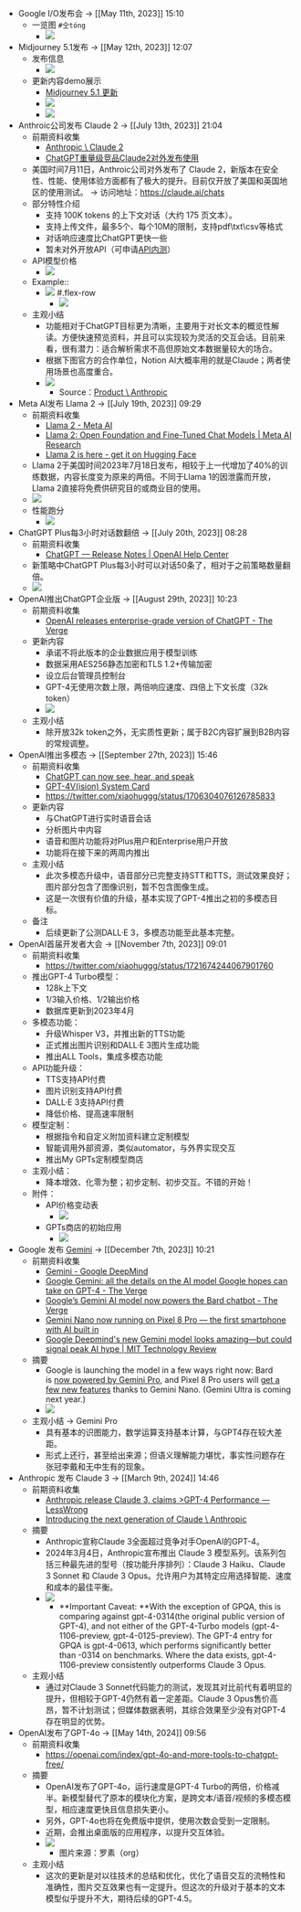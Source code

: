 - Google I/O发布会 -> [[May 11th, 2023]] 15:10
    - 一览图 `#仝tóng`
        - ![](https://firebasestorage.googleapis.com/v0/b/firescript-577a2.appspot.com/o/imgs%2Fapp%2FInsightSphere%2FysfvNlzgxq.png?alt=media&token=61de5c68-86a9-4e1c-9965-723236e1d802)
- Midjourney 5.1发布 -> [[May 12th, 2023]] 12:07
    - 发布信息
        - ![](https://firebasestorage.googleapis.com/v0/b/firescript-577a2.appspot.com/o/imgs%2Fapp%2FInsightSphere%2F6VFpSQfsr0.png?alt=media&token=6374671e-2152-4a4b-8b9d-943e8b716a39)
    - 更新内容demo展示
        - [Midjourney 5.1 更新](https://mp.weixin.qq.com/s/wxX-R6VAL3W8zEF74gVGBg)
        - ![](https://firebasestorage.googleapis.com/v0/b/firescript-577a2.appspot.com/o/imgs%2Fapp%2FInsightSphere%2FZDaDojiGev.png?alt=media&token=078ac84c-a479-413c-b6b0-ca692cc6af19)
        - ![](https://firebasestorage.googleapis.com/v0/b/firescript-577a2.appspot.com/o/imgs%2Fapp%2FInsightSphere%2FxaPdsTQXPc.png?alt=media&token=6e40a336-c872-49de-b2f1-d940009603a6)
- Anthroic公司发布 Claude 2 -> [[July 13th, 2023]] 21:04
    - 前期资料收集
        - [Anthropic \ Claude 2](https://www.anthropic.com/index/claude-2)
        - [ChatGPT重量级竞品Claude2对外发布使用](https://mp.weixin.qq.com/s/BMSkfATF4Q01dsuic9c7TA)
    - 美国时间7月11日，Anthroic公司对外发布了 Claude 2，新版本在安全性、性能、使用体验方面都有了极大的提升。目前仅开放了美国和英国地区的使用测试。 -> 访问地址：https://claude.ai/chats
    - 部分特性介绍
        - 支持 100K tokens 的上下文对话（大约 175 页文本）。
        - 支持上传文件，最多5个、每个10M的限制，支持pdf\txt\csv等格式
        - 对话响应速度比ChatGPT更快一些
        - 暂未对外开放API（可申请[API内测](https://www.anthropic.com/product)）
    - API模型价格
        - ![](https://firebasestorage.googleapis.com/v0/b/firescript-577a2.appspot.com/o/imgs%2Fapp%2FInsightSphere%2Fc7OvIX6_J2.png?alt=media&token=3128f8fe-4bc4-456e-b70e-97570697fbeb)
    - Example::
        - ![](https://firebasestorage.googleapis.com/v0/b/firescript-577a2.appspot.com/o/imgs%2Fapp%2FInsightSphere%2FZrxmIz7giF.png?alt=media&token=f61dd360-ed23-488e-ae4b-c4baf92faca9)
#.flex-row
            - ![](https://firebasestorage.googleapis.com/v0/b/firescript-577a2.appspot.com/o/imgs%2Fapp%2FInsightSphere%2FBrsDj5bObf.png?alt=media&token=1fea29eb-a75d-4e9d-b14e-9bdef711a4c5)
    - 主观小结
        - 功能相对于ChatGPT目标更为清晰，主要用于对长文本的概览性解读。方便快速预览资料，并且可以实现较为灵活的交互会话。目前来看，很有潜力：适合解析需求不高但原始文本数据量较大的场合。
        - 根据下图官方的合作单位，Notion AI大概率用的就是Claude；两者使用场景也高度重合。
        - ![](https://firebasestorage.googleapis.com/v0/b/firescript-577a2.appspot.com/o/imgs%2Fapp%2FInsightSphere%2FqAPzwTQmdQ.png?alt=media&token=d4d37820-3f32-4d72-8be7-d71ce8862b8d)
            - Source：[Product \ Anthropic](https://www.anthropic.com/product)
- Meta AI发布 Llama 2 -> [[July 19th, 2023]] 09:29
    - 前期资料收集
        - [Llama 2 - Meta AI](https://ai.meta.com/llama/)
        - [Llama 2: Open Foundation and Fine-Tuned Chat Models | Meta AI Research](https://ai.meta.com/research/publications/llama-2-open-foundation-and-fine-tuned-chat-models/)
        - [Llama 2 is here - get it on Hugging Face](https://huggingface.co/blog/llama2)
    - Llama 2于美国时间2023年7月18日发布，相较于上一代增加了40%的训练数据，内容长度变为原来的两倍。不同于Llama 1的因泄露而开放，Llama 2直接将免费供研究目的或商业目的使用。
    - ![](https://firebasestorage.googleapis.com/v0/b/firescript-577a2.appspot.com/o/imgs%2Fapp%2FInsightSphere%2FUKVGU__tYa.png?alt=media&token=dad2355d-b75c-4447-b961-80cdc8ab3ba5)
    - 性能跑分
        - ![](https://firebasestorage.googleapis.com/v0/b/firescript-577a2.appspot.com/o/imgs%2Fapp%2FInsightSphere%2FtCpA61OTBR.png?alt=media&token=1d24f0a7-42a5-4b19-9ed2-3202196aab1a)
- ChatGPT Plus每3小时对话数翻倍 -> [[July 20th, 2023]] 08:28
    - 前期资料收集
        - [ChatGPT — Release Notes | OpenAI Help Center](https://help.openai.com/en/articles/6825453-chatgpt-release-notes)
    - 新策略中ChatGPT Plus每3小时可以对话50条了，相对于之前策略数量翻倍。
    - ![](https://firebasestorage.googleapis.com/v0/b/firescript-577a2.appspot.com/o/imgs%2Fapp%2FInsightSphere%2FDl8vQCoH4d.png?alt=media&token=cfaed090-a59d-4b3e-b7be-3b6c056b0f27)
- OpenAI推出ChatGPT企业版 -> [[August 29th, 2023]] 10:23
    - 前期资料收集
        - [OpenAI releases enterprise-grade version of ChatGPT - The Verge](https://www.theverge.com/2023/8/28/23849453/openai-chatgpt-enterprise-grade-version)
    - 更新内容
        - 承诺不将此版本的企业数据应用于模型训练
        - 数据采用AES256静态加密和TLS 1.2+传输加密
        - 设立后台管理员控制台
        - GPT-4无使用次数上限，两倍响应速度、四倍上下文长度（32k token）
        - ![](https://firebasestorage.googleapis.com/v0/b/firescript-577a2.appspot.com/o/imgs%2Fapp%2FInsightSphere%2FFtRRMX7tyr.jpeg?alt=media&token=7e959150-443a-4495-8fa4-2bd8c60f9ccc)
    - 主观小结
        - 除开放32k token之外，无实质性更新；属于B2C内容扩展到B2B内容的常规调整。
- OpenAI推出多模态 -> [[September 27th, 2023]] 15:46
    - 前期资料收集
        - [ChatGPT can now see, hear, and speak](https://openai.com/blog/chatgpt-can-now-see-hear-and-speak)
        - [GPT-4V(ision) System Card](https://cdn.openai.com/papers/GPTV_System_Card.pdf)
        - https://twitter.com/xiaohuggg/status/1706304076126785833
    - 更新内容
        - 与ChatGPT进行实时语音会话
        - 分析图片中内容
        - 语音和图片功能将对Plus用户和Enterprise用户开放
        - 功能将在接下来的两周内推出
    - 主观小结
        - 此次多模态升级中，语音部分已完整支持STT和TTS，测试效果良好；图片部分包含了图像识别，暂不包含图像生成。
        - 这是一次很有价值的升级，基本实现了GPT-4推出之初的多模态目标。
    - 备注
        - 后续更新了公测DALL·E 3，多模态功能至此基本完整。
- OpenAI首届开发者大会 -> [[November 7th, 2023]] 09:01
    - 前期资料收集
        - https://twitter.com/xiaohuggg/status/1721674244067901760
    - 推出GPT-4 Turbo模型：
        - 128k上下文
        - 1/3输入价格、1/2输出价格
        - 数据库更新到2023年4月
    - 多模态功能：
        - 升级Whisper V3，并推出新的TTS功能
        - 正式推出图片识别和DALL·E 3图片生成功能
        - 推出ALL Tools，集成多模态功能
    - API功能升级：
        - TTS支持API付费
        - 图片识别支持API付费
        - DALL·E 3支持API付费
        - 降低价格、提高速率限制
    - 模型定制：
        - 根据指令和自定义附加资料建立定制模型
        - 智能调用外部资源，类似automator，与外界实现交互
        - 推出My GPTs定制模型商店
    - 主观小结：
        - 降本增效、化零为整；初步定制、初步交互。不错的开始！
    - 附件：
        - API价格变动表
            - ![](https://firebasestorage.googleapis.com/v0/b/firescript-577a2.appspot.com/o/imgs%2Fapp%2FInsightSphere%2FxHiLUUKyGy.png?alt=media&token=79305bc0-b7dc-4532-81bd-684e48af8258)
        - GPTs商店的初始应用
            - ![](https://firebasestorage.googleapis.com/v0/b/firescript-577a2.appspot.com/o/imgs%2Fapp%2FInsightSphere%2F4YI8d3aWf1.png?alt=media&token=be145e75-4899-4d40-95a2-774fae0ea2e7)
- Google 发布 [Gemini](https://bard.google.com/) -> [[December 7th, 2023]] 10:21
    - 前期资料收集
        - [Gemini - Google DeepMind](https://deepmind.google/technologies/gemini/#capabilities)
        - [Google Gemini: all the details on the AI model Google hopes can take on GPT-4 - The Verge](https://www.theverge.com/2023/12/6/23990466/google-gemini-llm-ai-model)
        - [Google’s Gemini AI model now powers the Bard chatbot - The Verge](https://www.theverge.com/2023/12/6/23989744/google-bard-gemini-model-chatbot-ai)
        - [Gemini Nano now running on Pixel 8 Pro — the first smartphone with AI built in](https://store.google.com/intl/en/ideas/articles/pixel-feature-drop-december-2023/)
        - [Google Deepmind's new Gemini model looks amazing—but could signal peak AI hype | MIT Technology Review](https://www.technologyreview.com/2023/12/06/1084471/google-deepminds-new-gemini-model-looks-amazing-but-could-signal-peak-ai-hype/)
    - 摘要
        - Google is launching the model in a few ways right now: Bard is [now powered by Gemini Pro](https://www.theverge.com/e/23753785), and Pixel 8 Pro users will [get a few new features](https://www.theverge.com/e/23753632) thanks to Gemini Nano. (Gemini Ultra is coming next year.)
        - ![](https://firebasestorage.googleapis.com/v0/b/firescript-577a2.appspot.com/o/imgs%2Fapp%2FInsightSphere%2FsyEF0BAJg7.png?alt=media&token=4098e3e5-f4c5-4055-a62c-827b10b34456)
    - 主观小结 -> Gemini Pro
        - 具有基本的识图能力，数学运算支持基本计算，与GPT4存在较大差距。
        - 形式上还行，甚至给出来源；但语义理解能力堪忧，事实性问题存在张冠李戴和无中生有的现象。
- Anthropic 发布 Claude 3 -> [[March 9th, 2024]] 14:46
    - 前期资料收集
        - [Anthropic release Claude 3, claims >GPT-4 Performance — LessWrong](https://www.lesswrong.com/posts/JbE7KynwshwkXPJAJ/anthropic-release-claude-3-claims-greater-than-gpt-4)
        - [Introducing the next generation of Claude \ Anthropic](https://www.anthropic.com/news/claude-3-family)
    - 摘要
        - Anthropic宣称Claude 3全面超过竞争对手OpenAI的GPT-4。
        - 2024年3月4日，Anthropic宣布推出 Claude 3 模型系列。该系列包括三种最先进的型号（按功能升序排列）：Claude 3 Haiku、Claude 3 Sonnet 和 Claude 3 Opus。允许用户为其特定应用选择智能、速度和成本的最佳平衡。
        - ![](https://firebasestorage.googleapis.com/v0/b/firescript-577a2.appspot.com/o/imgs%2Fapp%2FInsightSphere%2F6JRR5nISY5.png?alt=media&token=f9a4251d-9cd4-4c04-a118-6c3c217d9f8e)
            - **Important Caveat: **With the exception of GPQA, this is comparing against gpt-4-0314(the original public version of GPT-4), and not either of the GPT-4-Turbo models (gpt-4-1106-preview, gpt-4-0125-preview). The GPT-4 entry for GPQA is gpt-4-0613, which performs significantly better than -0314 on benchmarks. Where the data exists, gpt-4-1106-preview consistently outperforms Claude 3 Opus.
    - 主观小结
        - 通过对Claude 3 Sonnet代码能力的测试，发现其对比前代有着明显的提升，但相较于GPT-4仍然有着一定差距。Claude 3 Opus售价高昂，暂不计划测试；但媒体数据表明，其综合效果至少没有对GPT-4存在明显的优势。
- OpenAI发布了GPT-4o -> [[May 14th, 2024]] 09:56
    - 前期资料收集
        - https://openai.com/index/gpt-4o-and-more-tools-to-chatgpt-free/
    - 摘要
        - OpenAI发布了GPT-4o，运行速度是GPT-4 Turbo的两倍，价格减半。新模型替代了原本的模块化方案，是跨文本/语音/视频的多模态模型，相应速度更快且信息损失更小。
        - 另外，GPT-4o也将在免费版中提供，使用次数会受到一定限制。
        - 近期，会推出桌面版的应用程序，以提升交互体验。
        - ![](https://firebasestorage.googleapis.com/v0/b/firescript-577a2.appspot.com/o/imgs%2Fapp%2FInsightSphere%2Fua18fdf4TY.png?alt=media&token=b86006de-9b84-47c6-a02e-e2afc9082406)
            - 图片来源：罗素（org）
    - 主观小结
        - 这次的更新是对以往技术的总结和优化，优化了语音交互的流畅性和准确性，图片交互效果也有一定提升。但这次的升级对于基本的文本模型似乎提升不大，期待后续的GPT-4.5。
